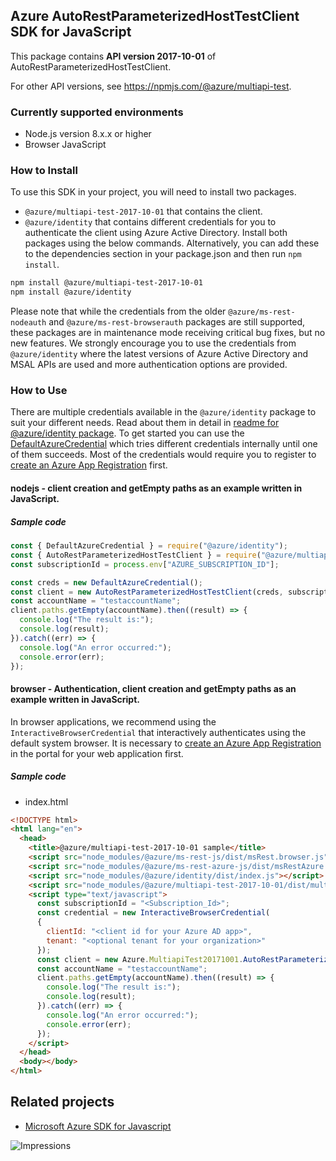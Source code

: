 ## Azure AutoRestParameterizedHostTestClient SDK for JavaScript

This package contains **API version 2017-10-01** of AutoRestParameterizedHostTestClient.

For other API versions, see https://npmjs.com/@azure/multiapi-test.

### Currently supported environments

- Node.js version 8.x.x or higher
- Browser JavaScript

### How to Install

To use this SDK in your project, you will need to install two packages.
- `@azure/multiapi-test-2017-10-01` that contains the client.
- `@azure/identity` that contains different credentials for you to authenticate the client using Azure Active Directory.
Install both packages using the below commands.
Alternatively, you can add these to the dependencies section in your package.json and then run `npm install`.
```bash
npm install @azure/multiapi-test-2017-10-01
npm install @azure/identity
```
Please note that while the credentials from the older `@azure/ms-rest-nodeauth` and `@azure/ms-rest-browserauth` packages are still supported, these packages are in maintenance mode receiving critical bug fixes, but no new features.
We strongly encourage you to use the credentials from `@azure/identity` where the latest versions of Azure Active Directory and MSAL APIs are used and more authentication options are provided.

### How to Use

There are multiple credentials available in the `@azure/identity` package to suit your different needs.
Read about them in detail in [readme for @azure/identity package](https://www.npmjs.com/package/@azure/identity).
To get started you can use the [DefaultAzureCredential](https://github.com/Azure/azure-sdk-for-js/blob/master/sdk/identity/identity/README.md#defaultazurecredential) which tries different credentials internally until one of them succeeds.
Most of the credentials would require you to register to [create an Azure App Registration](https://docs.microsoft.com/en-us/azure/active-directory/develop/app-objects-and-service-principals#application-registration) first.
#### nodejs - client creation and getEmpty paths as an example written in JavaScript.

##### Sample code

```typescript
const { DefaultAzureCredential } = require("@azure/identity");
const { AutoRestParameterizedHostTestClient } = require("@azure/multiapi-test-2017-10-01");
const subscriptionId = process.env["AZURE_SUBSCRIPTION_ID"];

const creds = new DefaultAzureCredential();
const client = new AutoRestParameterizedHostTestClient(creds, subscriptionId);
const accountName = "testaccountName";
client.paths.getEmpty(accountName).then((result) => {
  console.log("The result is:");
  console.log(result);
}).catch((err) => {
  console.log("An error occurred:");
  console.error(err);
});
```

#### browser - Authentication, client creation and getEmpty paths as an example written in JavaScript.

In browser applications, we recommend using the `InteractiveBrowserCredential` that interactively authenticates using the default system browser.
It is necessary to [create an Azure App Registration](https://docs.microsoft.com/azure/active-directory/develop/scenario-spa-app-registration) in the portal for your web application first.

##### Sample code

- index.html

```html
<!DOCTYPE html>
<html lang="en">
  <head>
    <title>@azure/multiapi-test-2017-10-01 sample</title>
    <script src="node_modules/@azure/ms-rest-js/dist/msRest.browser.js"></script>
    <script src="node_modules/@azure/ms-rest-azure-js/dist/msRestAzure.js"></script>
    <script src="node_modules/@azure/identity/dist/index.js"></script>
    <script src="node_modules/@azure/multiapi-test-2017-10-01/dist/multiapi-test-2017-10-01.js"></script>
    <script type="text/javascript">
      const subscriptionId = "<Subscription_Id>";
      const credential = new InteractiveBrowserCredential(
      {
        clientId: "<client id for your Azure AD app>",
        tenant: "<optional tenant for your organization>"
      });
      const client = new Azure.MultiapiTest20171001.AutoRestParameterizedHostTestClient(res.creds, subscriptionId);
      const accountName = "testaccountName";
      client.paths.getEmpty(accountName).then((result) => {
        console.log("The result is:");
        console.log(result);
      }).catch((err) => {
        console.log("An error occurred:");
        console.error(err);
      });
    </script>
  </head>
  <body></body>
</html>
```

## Related projects

- [Microsoft Azure SDK for Javascript](https://github.com/Azure/azure-sdk-for-js)

![Impressions](https://azure-sdk-impressions.azurewebsites.net/api/impressions/azure-sdk-for-js/sdk/README.png)
